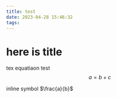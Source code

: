 ```yaml
---
title: test
date: 2023-04-28 15:46:32
tags:
---
```


# here is title

tex equatiaon test
$$
a = b+c
$$

inline symbol  $\frac{a}{b}$
